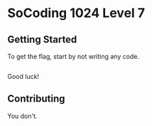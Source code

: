 # SoCoding 1024 Level 7

## Getting Started

To get the flag, start by not writing any code.

```

```

Good luck!

## Contributing

You don't.
